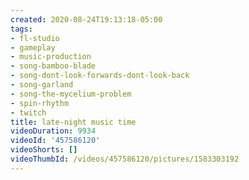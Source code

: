 ```yaml
---
created: 2020-08-24T19:13:18-05:00
tags:
- fl-studio
- gameplay
- music-production
- song-bamboo-blade
- song-dont-look-forwards-dont-look-back
- song-garland
- song-the-mycelium-problem
- spin-rhythm
- twitch
title: late-night music time
videoDuration: 9934
videoId: '457586120'
videoShorts: []
videoThumbId: /videos/457586120/pictures/1583303192
---
```

